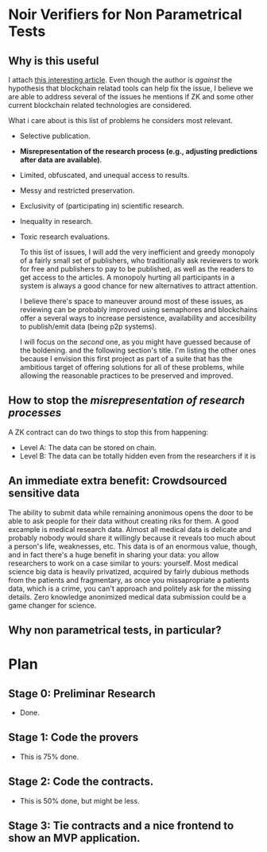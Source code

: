 # Noir Verifiers for Non Parametrical Tests

## Why is this useful

  I attach [this interesting article](https://www.chjh.nl/concerns-about-blockchain-for-science/). Even though the author is *against* the hypothesis that blockchain relatad tools can help fix the issue, I believe we are able to address several of the issues he mentions if ZK and some other current blockchain related technologies are considered.

  What i care about is this list of problems he considers most relevant.

- Selective publication.
- **Misrepresentation of the research process (e.g., adjusting predictions after data are available)**.
- Limited, obfuscated, and unequal access to results.
- Messy and restricted preservation.
- Exclusivity of (participating in) scientific research.
- Inequality in research.
- Toxic research evaluations.

  To this list of issues, I will add the very inefficient and greedy monopoly of a fairly small set of publishers, who traditionally ask reviewers to work for free and publishers to pay to be published, as well as the readers to get access to the articles. A monopoly hurting all participants in a system is always a good chance for new alternatives to attract attention.

  I believe there's space to maneuver around most of these issues, as reviewing can be probably improved using semaphores and blockchains offer a several ways to increase persistence, availability and accesibility to publish/emit data (being p2p systems).

  I will focus on the *second* one, as you might have guessed because of the boldening. and the following section's title.
  I'm listing the other ones because I envision this first project as part of a suite that has the ambitious target of offering solutions for all of these problems, while allowing the reasonable practices to be preserved and improved.


## How to stop the *misrepresentation of research processes*

  A ZK contract can do two things to stop this from happening:
  - Level A: The data can  be stored on chain.
  - Level B: The data can be totally hidden even from the researchers if it is 

## An immediate extra benefit: Crowdsourced sensitive data

  The ability to submit data while remaining anonimous opens the door to be able to ask people for their data without creating riks for them.
  A good excample is medical research data. Almost all medical data is delicate and probably nobody would share it willingly because it reveals too much about a person's life, weaknesses, etc.
  This data is of an enormous value, though, and in fact there's a huge benefit in sharing your data: you allow researchers to work on a case similar to yours: yourself.
  Most medical science big data is heavily privatized, acquired by fairly dubious methods from the patients and fragmentary, as once you missapropriate a patients data, which is a crime, you can't approach and politely ask for the missing details.
  Zero knowledge anonimized medical data submission could be a game changer for science.


## Why non parametrical tests, in particular?

# Plan

## Stage 0: Preliminar Research

- Done.

## Stage 1: Code the provers

- This is 75% done.

## Stage 2: Code the contracts.

- This is 50% done, but might be less.

## Stage 3: Tie contracts and a nice frontend to show an MVP application.


